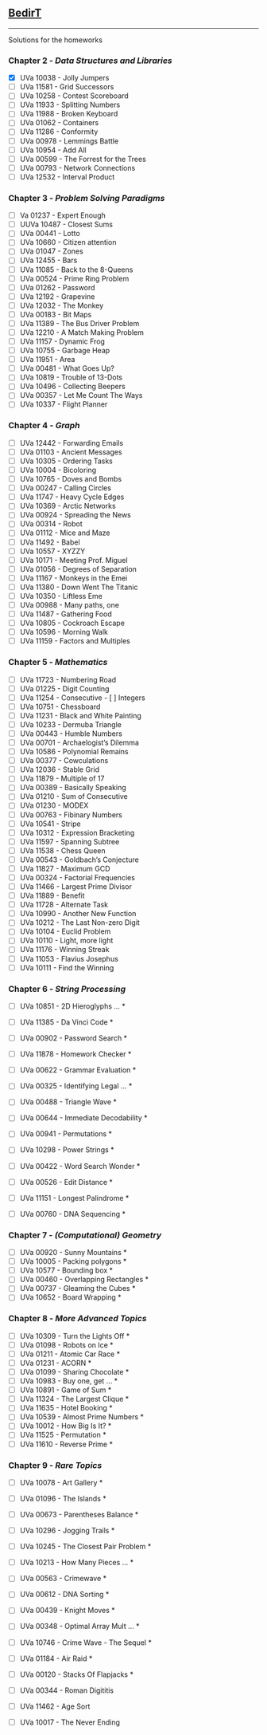 ## [BedirT](github.com/bedirT) 
---
Solutions for the homeworks

### Chapter 2 - _Data Structures and Libraries_

- [x] UVa 10038 - Jolly Jumpers
- [ ] UVa 11581 - Grid Successors 
- [ ] UVa 10258 - Contest Scoreboard 
- [ ] UVa 11933 - Splitting Numbers 
- [ ] UVa 11988 - Broken Keyboard
- [ ] UVa 01062 - Containers
- [ ] UVa 11286 - Conformity 
- [ ] UVa 00978 - Lemmings Battle
- [ ] UVa 10954 - Add All
- [ ] UVa 00599 - The Forrest for the Trees
- [ ] UVa 00793 - Network Connections
- [ ] UVa 12532 - Interval Product

### Chapter 3 - _Problem Solving Paradigms_

- [ ] Va 01237 - Expert Enough
- [ ] UUVa 10487 - Closest Sums  
- [ ] UVa 00441 - Lotto 
- [ ] UVa 10660 - Citizen attention 
- [ ] UVa 01047 - Zones 
- [ ] UVa 12455 - Bars
- [ ] UVa 11085 - Back to the 8-Queens 
- [ ] UVa 00524 - Prime Ring Problem
- [ ] UVa 01262 - Password 
- [ ] UVa 12192 - Grapevine 
- [ ] UVa 12032 - The Monkey  
- [ ] UVa 00183 - Bit Maps  
- [ ] UVa 11389 - The Bus Driver Problem 
- [ ] UVa 12210 - A Match Making Problem  					
- [ ] UVa 11157 - Dynamic Frog
- [ ] UVa 10755 - Garbage Heap  
- [ ] UVa 11951 - Area  	
- [ ] UVa 00481 - What Goes Up? 
- [ ] UVa 10819 - Trouble of 13-Dots 
- [ ] UVa 10496 - Collecting Beepers 
- [ ] UVa 00357 - Let Me Count The Ways 		
- [ ] UVa 10337 - Flight Planner

### Chapter 4 - _Graph_

- [ ] UVa 12442 - Forwarding Emails 
- [ ] UVa 01103 - Ancient Messages 
- [ ] UVa 10305 - Ordering Tasks		
- [ ] UVa 10004 - Bicoloring 	
- [ ] UVa 10765 - Doves and Bombs 
- [ ] UVa 00247 - Calling Circles
- [ ] UVa 11747 - Heavy Cycle Edges 
- [ ] UVa 10369 - Arctic Networks  
- [ ] UVa 00924 - Spreading the News 
- [ ] UVa 00314 - Robot 
- [ ] UVa 01112 - Mice and Maze  
- [ ] UVa 11492 - Babel  
- [ ] UVa 10557 - XYZZY 
- [ ] UVa 10171 - Meeting Prof. Miguel 
- [ ] UVa 01056 - Degrees of Separation  
- [ ] UVa 11167 - Monkeys in the Emei 
- [ ] UVa 11380 - Down Went The Titanic 
- [ ] UVa 10350 - Liftless Eme  
- [ ] UVa 00988 - Many paths, one 	
- [ ] UVa 11487 - Gathering Food 
- [ ] UVa 10805 - Cockroach Escape 		
- [ ] UVa 10596  - Morning Walk 
- [ ] UVa 11159 - Factors and Multiples

### Chapter 5 - _Mathematics_

- [ ] UVa 11723 - Numbering Road	
- [ ] UVa 01225 - Digit Counting 
- [ ] UVa 11254 - Consecutive - [ ] Integers 
- [ ] UVa 10751 - Chessboard 
- [ ] UVa 11231 - Black and White Painting 
- [ ] UVa 10233 - Dermuba Triangle 
- [ ] UVa 00443 - Humble Numbers  
- [ ] UVa 00701 - Archaelogist’s Dilemma 
- [ ] UVa 10586 - Polynomial Remains
- [ ] UVa 00377 - Cowculations 
- [ ] UVa 12036 - Stable Grid  
- [ ] UVa 11879 - Multiple of 17 
- [ ] UVa 00389 - Basically Speaking 
- [ ] UVa 01210 - Sum of Consecutive  
- [ ] UVa 01230 - MODEX 
- [ ] UVa 00763 - Fibinary Numbers  
- [ ] UVa 10541 - Stripe 
- [ ] UVa 10312 - Expression Bracketing 
- [ ] UVa 11597 - Spanning Subtree  
- [ ] UVa 11538 - Chess Queen  
- [ ] UVa 00543 - Goldbach’s Conjecture  
- [ ] UVa 11827 - Maximum GCD  
- [ ] UVa 00324 - Factorial Frequencies 
- [ ] UVa 11466 - Largest Prime Divisor 
- [ ] UVa 11889 - Benefit  
- [ ] UVa 11728 - Alternate Task 
- [ ] UVa 10990 - Another New Function  
- [ ] UVa 10212 - The Last Non-zero Digit 
- [ ] UVa 10104 - Euclid Problem 
- [ ] UVa 10110 - Light, more light 
- [ ] UVa 11176 - Winning Streak 
- [ ] UVa 11053 - Flavius Josephus 
- [ ] UVa 10111 - Find the Winning

### Chapter 6 - _String Processing_

- [ ] UVa 10851 - 2D Hieroglyphs ... *
- [ ] UVa 11385 - Da Vinci Code * 
- [ ] UVa 00902 - Password Search *
- [ ] UVa 11878 - Homework Checker *
- [ ] UVa 00622 - Grammar Evaluation *
- [ ] UVa 00325 - Identifying Legal ... *
- [ ] UVa 00488 - Triangle Wave *
- [ ] UVa 00644 - Immediate Decodability *
- [ ] UVa 00941 - Permutations *
- [ ] UVa 10298 - Power Strings *
- [ ] UVa 00422 - Word Search Wonder *
- [ ] UVa 00526 - Edit Distance *
- [ ] UVa 11151 - Longest Palindrome *
- [ ] UVa 00760 - DNA Sequencing * 


### Chapter 7 - _(Computational) Geometry_

- [ ] UVa 00920 - Sunny Mountains *
- [ ] UVa 10005 - Packing polygons * 
- [ ] UVa 10577 - Bounding box *
- [ ] UVa 00460 - Overlapping Rectangles *
- [ ] UVa 00737 - Gleaming the Cubes *
- [ ] UVa 10652 - Board Wrapping *

### Chapter 8 - _More Advanced Topics_

- [ ] UVa 10309 - Turn the Lights Off *
- [ ] UVa 01098 - Robots on Ice * 
- [ ] UVa 01211 - Atomic Car Race * 
- [ ] UVa 01231 - ACORN *
- [ ] UVa 01099 - Sharing Chocolate *
- [ ] UVa 10983 - Buy one, get ... * 
- [ ] UVa 10891 - Game of Sum *
- [ ] UVa 11324 - The Largest Clique *
- [ ] UVa 11635 - Hotel Booking *
- [ ] UVa 10539 - Almost Prime Numbers *
- [ ] UVa 10012 - How Big Is It? *
- [ ] UVa 11525 - Permutation *
- [ ] UVa 11610 - Reverse Prime *

### Chapter 9 - _Rare Topics_

- [ ] UVa 10078 - Art Gallery *
- [ ] UVa 01096 - The Islands *
- [ ] UVa 00673 - Parentheses Balance *
- [ ] UVa 10296 - Jogging Trails *
- [ ] UVa 10245 - The Closest Pair Problem * 
- [ ] UVa 10213 - How Many Pieces ... *
- [ ] UVa 00563 - Crimewave *
- [ ] UVa 00612 - DNA Sorting * 
- [ ] UVa 00439 - Knight Moves *
- [ ] UVa 00348 - Optimal Array Mult ... * 
- [ ] UVa 10746 - Crime Wave - The Sequel *
- [ ] UVa 01184 - Air Raid * 
- [ ] UVa 00120 - Stacks Of Flapjacks *
- [ ] UVa 00344 - Roman Digititis 
- [ ] UVa 11462 - Age Sort
- [ ] UVa 10017 - The Never Ending


